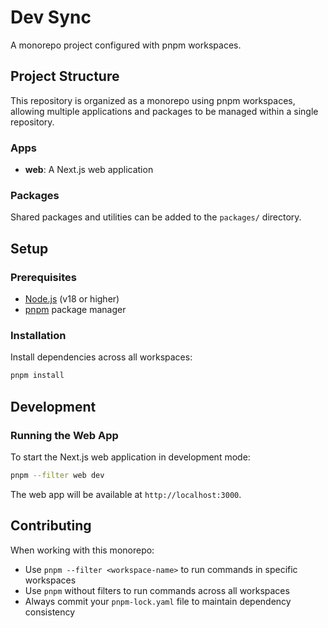 # Dev Sync

A monorepo project configured with pnpm workspaces.

## Project Structure

This repository is organized as a monorepo using pnpm workspaces, allowing multiple applications and packages to be managed within a single repository.

### Apps

- **web**: A Next.js web application

### Packages

Shared packages and utilities can be added to the `packages/` directory.

## Setup

### Prerequisites

- [Node.js](https://nodejs.org/) (v18 or higher)
- [pnpm](https://pnpm.io/) package manager

### Installation

Install dependencies across all workspaces:

```bash
pnpm install
```

## Development

### Running the Web App

To start the Next.js web application in development mode:

```bash
pnpm --filter web dev
```

The web app will be available at `http://localhost:3000`.

## Contributing

When working with this monorepo:

- Use `pnpm --filter <workspace-name>` to run commands in specific workspaces
- Use `pnpm` without filters to run commands across all workspaces
- Always commit your `pnpm-lock.yaml` file to maintain dependency consistency
